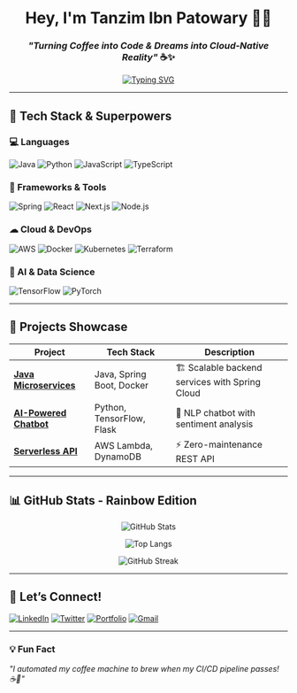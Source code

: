 <div align="center">
  
# **Hey, I'm Tanzim Ibn Patowary** 👨‍💻  
### *"Turning Coffee into Code & Dreams into Cloud-Native Reality"* ☕✨  

[![Typing SVG](https://readme-typing-svg.demolab.com?font=Fira+Code&weight=800&size=28&pause=1000&color=FF00F7&width=500&lines=Full-Stack+Dev;AI%2FML+Enthusiast;Cloud+Wizard;Open-Source+Contributor;Java+Lover)](https://git.io/typing-svg)

</div>

---

## **🌈 Tech Stack & Superpowers**  
### **💻 Languages**  
![Java](https://img.shields.io/badge/Java-FF0000?style=for-the-badge&logo=openjdk&logoColor=white)
![Python](https://img.shields.io/badge/Python-FFD43B?style=for-the-badge&logo=python&logoColor=blue)
![JavaScript](https://img.shields.io/badge/JavaScript-FFD700?style=for-the-badge&logo=javascript&logoColor=black)
![TypeScript](https://img.shields.io/badge/TypeScript-007ACC?style=for-the-badge&logo=typescript&logoColor=white)

### **🚀 Frameworks & Tools**  
![Spring](https://img.shields.io/badge/Spring-6DB33F?style=for-the-badge&logo=spring&logoColor=white)
![React](https://img.shields.io/badge/React-61DAFB?style=for-the-badge&logo=react&logoColor=black)
![Next.js](https://img.shields.io/badge/Next.js-000000?style=for-the-badge&logo=next.js&logoColor=white)
![Node.js](https://img.shields.io/badge/Node.js-339933?style=for-the-badge&logo=node.js&logoColor=white)

### **☁ Cloud & DevOps**  
![AWS](https://img.shields.io/badge/AWS-FF9900?style=for-the-badge&logo=amazon-aws&logoColor=white)
![Docker](https://img.shields.io/badge/Docker-2496ED?style=for-the-badge&logo=docker&logoColor=white)
![Kubernetes](https://img.shields.io/badge/Kubernetes-326CE5?style=for-the-badge&logo=kubernetes&logoColor=white)
![Terraform](https://img.shields.io/badge/Terraform-7B42BC?style=for-the-badge&logo=terraform&logoColor=white)

### **🧠 AI & Data Science**  
![TensorFlow](https://img.shields.io/badge/TensorFlow-FF6F00?style=for-the-badge&logo=tensorflow&logoColor=white)
![PyTorch](https://img.shields.io/badge/PyTorch-EE4C2C?style=for-the-badge&logo=pytorch&logoColor=white)

---

## **🎨 Projects Showcase**  
| Project | Tech Stack | Description |  
|---------|------------|-------------|  
| **[Java Microservices](https://github.com/tanzimibnpatowary/java-microservices)** | Java, Spring Boot, Docker | 🏗 Scalable backend services with Spring Cloud |  
| **[AI-Powered Chatbot](https://github.com/tanzimibnpatowary/ai-chatbot)** | Python, TensorFlow, Flask | 🤖 NLP chatbot with sentiment analysis |  
| **[Serverless API](https://github.com/tanzimibnpatowary/serverless-api)** | AWS Lambda, DynamoDB | ⚡ Zero-maintenance REST API |  

---

## **📊 GitHub Stats - Rainbow Edition**  
<div align="center">
  
![GitHub Stats](https://github-readme-stats.vercel.app/api?username=tanzimibnpatowary&show_icons=true&theme=merko&hide_border=true&bg_color=0D1117&title_color=FF00F7&icon_color=00F7FF&text_color=FFFFFF)  

![Top Langs](https://github-readme-stats.vercel.app/api/top-langs/?username=tanzimibnpatowary&layout=compact&theme=merko&hide_border=true&bg_color=0D1117&title_color=FF00F7&text_color=FFFFFF)  

![GitHub Streak](https://streak-stats.demolab.com?user=tanzimibnpatowary&theme=merko&hide_border=true&background=0D1117&stroke=FF00F7&ring=00F7FF&fire=FFD700)  

</div>

---

## **🌟 Let’s Connect!**  
[![LinkedIn](https://img.shields.io/badge/LinkedIn-0A66C2?style=for-the-badge&logo=linkedin&logoColor=white)](https://linkedin.com/in/yourprofile)
[![Twitter](https://img.shields.io/badge/Twitter-1DA1F2?style=for-the-badge&logo=twitter&logoColor=white)](https://twitter.com/yourhandle)
[![Portfolio](https://img.shields.io/badge/Portfolio-FF4088?style=for-the-badge&logo=vercel&logoColor=white)](https://yourportfolio.com)
[![Gmail](https://img.shields.io/badge/Gmail-EA4335?style=for-the-badge&logo=gmail&logoColor=white)](mailto:youremail@gmail.com)

---

### **💡 Fun Fact**  
*"I automated my coffee machine to brew when my CI/CD pipeline passes! ☕🤖"*  

</div>
